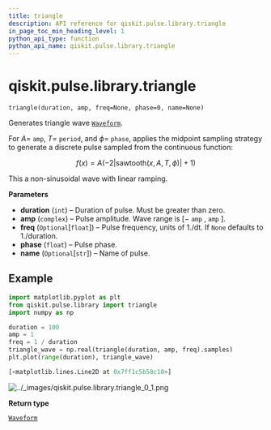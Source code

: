 ```yaml
---
title: triangle
description: API reference for qiskit.pulse.library.triangle
in_page_toc_min_heading_level: 1
python_api_type: function
python_api_name: qiskit.pulse.library.triangle
---
```


# qiskit.pulse.library.triangle

<span id="qiskit.pulse.library.triangle" />

`triangle(duration, amp, freq=None, phase=0, name=None)`

Generates triangle wave [`Waveform`](qiskit.pulse.library.Waveform "qiskit.pulse.library.Waveform").

For $A=$ `amp`, $T=$ `period`, and $\phi=$ `phase`, applies the midpoint sampling strategy to generate a discrete pulse sampled from the continuous function:

$$
f(x) = A \left(-2\left|\text{sawtooth}(x, A, T, \phi)\right| + 1\right)
$$

This a non-sinusoidal wave with linear ramping.

**Parameters**

*   **duration** (`int`) – Duration of pulse. Must be greater than zero.
*   **amp** (`complex`) – Pulse amplitude. Wave range is $[-$ `amp` $,$ `amp` $]$.
*   **freq** (`Optional`\[`float`]) – Pulse frequency, units of 1./dt. If `None` defaults to 1./duration.
*   **phase** (`float`) – Pulse phase.
*   **name** (`Optional`\[`str`]) – Name of pulse.

## Example

```python
import matplotlib.pyplot as plt
from qiskit.pulse.library import triangle
import numpy as np

duration = 100
amp = 1
freq = 1 / duration
triangle_wave = np.real(triangle(duration, amp, freq).samples)
plt.plot(range(duration), triangle_wave)
```

```python
[<matplotlib.lines.Line2D at 0x7ff1c5b58c10>]
```

![../\_images/qiskit.pulse.library.triangle\_0\_1.png](/images/api/qiskit/0.39/qiskit.pulse.library.triangle_0_1.png)

**Return type**

[`Waveform`](qiskit.pulse.library.Waveform "qiskit.pulse.library.waveform.Waveform")

